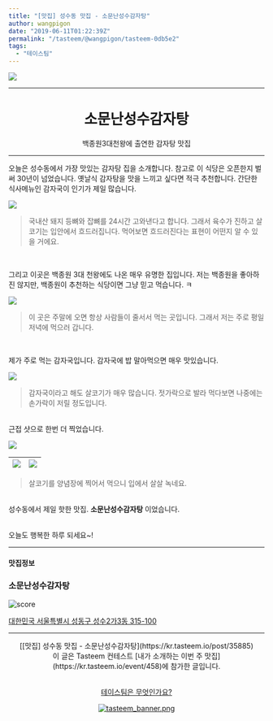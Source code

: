 ```yaml
---
title: "[맛집] 성수동 맛집 - 소문난성수감자탕"
author: wangpigon
date: "2019-06-11T01:22:39Z"
permalink: "/tasteem/@wangpigon/tasteem-0db5e2"
tags:
  - "테이스팀"
---
```

![](https://static.tasteem.io/uploads/4928/post/35885/content_bd10ce8e-2a8b-4351-a2bb-8033580827b6.jpeg)
<br/>
<hr><center><h1>소문난성수감자탕</h1>백종원3대천왕에 출연한 감자탕 맛집</center><hr>



오늘은 성수동에서 가장 맛있는 감자탕 집을 소개합니다. 참고로 이 식당은 오픈한지 벌써 30년이 넘었습니다. 옛날식 감자탕을 맛을 느끼고 싶다면 적극 추천합니다. 간단한 식사메뉴인 감자국이 인기가 제일 많습니다.

![](https://static.tasteem.io/uploads/image/image/181861/0bda8e8e-b98e-4d81-8b6c-c9a7c71635f1.jpeg)
> 국내산 돼지 등뼈와 잡뼈를 24시간 고와낸다고 합니다. 그래서 육수가 진하고 살코기는 입안에서 흐드러집니다. 먹어보면 흐드러진다는 표현이 어떤지 알 수 있을 거에요. 

<br>

그리고 이곳은 백종원 3대 천왕에도 나온 매우 유명한 집입니다. 저는 백종원을 좋아하진 않지만, 백종원이 추천하는 식당이면 그냥 믿고 먹습니다. ㅋ

![](https://static.tasteem.io/uploads/image/image/181860/0bda8e8e-b98e-4d81-8b6c-c9a7c71635f1.jpeg)

> 이 곳은 주말에 오면 항상 사람들이 줄서서 먹는 곳입니다. 그래서 저는 주로 평일 저녁에 먹으러 갑니다. 

<br>

제가 주로 먹는 감자국입니다. 감자국에 밥 말아먹으면 매우 맛있습니다.

![](https://static.tasteem.io/uploads/image/image/181869/0bda8e8e-b98e-4d81-8b6c-c9a7c71635f1.jpeg)
> 감자국이라고 해도 살코기가 매우 많습니다. 젓가락으로 발라 먹다보면 나중에는 손가락이 저릴 정도입니다.

<br>근접 샷으로 한번 더 찍었습니다.

![](https://static.tasteem.io/uploads/image/image/181864/0bda8e8e-b98e-4d81-8b6c-c9a7c71635f1.jpeg)

|![](https://static.tasteem.io/uploads/image/image/181870/0bda8e8e-b98e-4d81-8b6c-c9a7c71635f1.jpeg)|![](https://static.tasteem.io/uploads/image/image/181871/0bda8e8e-b98e-4d81-8b6c-c9a7c71635f1.jpeg)|
|-|-|
> 살코기를 양념장에 찍어서 먹으니 입에서 살살 녹네요.

<br>성수동에서 제일 핫한 맛집. **소문난성수감자탕** 이었습니다.

<br>오늘도 행복한 하루 되세요~!


---------------------
#### 맛집정보
### 소문난성수감자탕
![score](https://static.tasteem.io/images/steem/2Crowns.png)

[대한민국 서울특별시 성동구 성수2가3동 315-100](https://kr.tasteem.io/post/35885#map)

-----------------------------------------
<center>[[맛집] 성수동 맛집 - 소문난성수감자탕](https://kr.tasteem.io/post/35885)
<br/>이 글은 Tasteem 컨테스트
 [내가 소개하는  이번 주 맛집](https://kr.tasteem.io/event/458)에 참가한 글입니다.

<br/>[테이스팀은 무엇인가요?](https://kr.tasteem.io/about)

[![tasteem_banner.png](https://static.tasteem.io/images/tasteem_banner_v3.png)](https://kr.tasteem.io)</center>